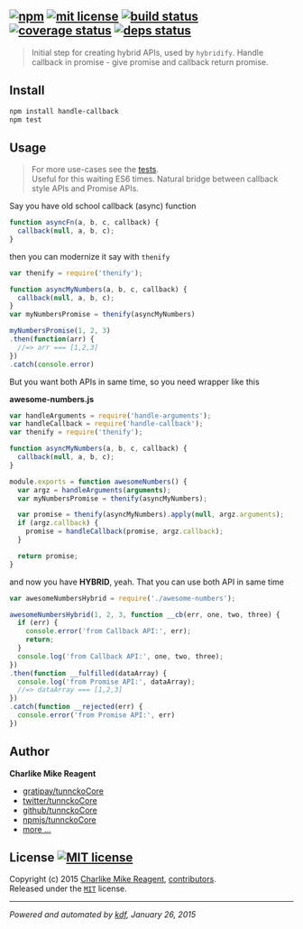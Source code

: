 ## [![npm][npmjs-img]][npmjs-url] [![mit license][license-img]][license-url] [![build status][travis-img]][travis-url] [![coverage status][coveralls-img]][coveralls-url] [![deps status][daviddm-img]][daviddm-url]

> Initial step for creating hybrid APIs, used by `hybridify`. Handle callback in promise - give promise and callback return promise.

## Install
```bash
npm install handle-callback
npm test
```


## Usage
> For more use-cases see the [tests](./test.js).  
> Useful for this waiting ES6 times. Natural bridge between callback style APIs and Promise APIs.

Say you have old school callback (async) function
```js
function asyncFn(a, b, c, callback) {
  callback(null, a, b, c);
}
```

then you can modernize it say with `thenify`
```js
var thenify = require('thenify');

function asyncMyNumbers(a, b, c, callback) {
  callback(null, a, b, c);
}
var myNumbersPromise = thenify(asyncMyNumbers)

myNumbersPromise(1, 2, 3)
.then(function(arr) {
  //=> arr === [1,2,3]
})
.catch(console.error)
```

But you want both APIs in same time, so you need wrapper like this

**awesome-numbers.js**
```js
var handleArguments = require('handle-arguments');
var handleCallback = require('handle-callback');
var thenify = require('thenify');

function asyncMyNumbers(a, b, c, callback) {
  callback(null, a, b, c);
}

module.exports = function awesomeNumbers() {
  var argz = handleArguments(arguments);
  var myNumbersPromise = thenify(asyncMyNumbers);

  var promise = thenify(asyncMyNumbers).apply(null, argz.arguments);
  if (argz.callback) {
    promise = handleCallback(promise, argz.callback);
  }

  return promise;
}
```

and now you have **HYBRID**, yeah. That you can use both API in same time
```js
var awesomeNumbersHybrid = require('./awesome-numbers');

awesomeNumbersHybrid(1, 2, 3, function __cb(err, one, two, three) {
  if (err) {
    console.error('from Callback API:', err);
    return;
  }
  console.log('from Callback API:', one, two, three);
})
.then(function __fulfilled(dataArray) {
  console.log('from Promise API:', dataArray);
  //=> dataArray === [1,2,3]
})
.catch(function __rejected(err) {
  console.error('from Promise API:', err)
})
```



## Author
**Charlike Mike Reagent**
+ [gratipay/tunnckoCore][author-gratipay]
+ [twitter/tunnckoCore][author-twitter]
+ [github/tunnckoCore][author-github]
+ [npmjs/tunnckoCore][author-npmjs]
+ [more ...][contrib-more]


## License [![MIT license][license-img]][license-url]
Copyright (c) 2015 [Charlike Mike Reagent][contrib-more], [contributors][contrib-graf].  
Released under the [`MIT`][license-url] license.


[npmjs-url]: http://npm.im/handle-callback
[npmjs-img]: https://img.shields.io/npm/v/handle-callback.svg?style=flat&label=handle-callback

[coveralls-url]: https://coveralls.io/r/hybridables/handle-callback?branch=master
[coveralls-img]: https://img.shields.io/coveralls/hybridables/handle-callback.svg?style=flat

[license-url]: https://github.com/hybridables/handle-callback/blob/master/license.md
[license-img]: https://img.shields.io/badge/license-MIT-blue.svg?style=flat

[travis-url]: https://travis-ci.org/hybridables/handle-callback
[travis-img]: https://img.shields.io/travis/hybridables/handle-callback.svg?style=flat

[daviddm-url]: https://david-dm.org/hybridables/handle-callback
[daviddm-img]: https://img.shields.io/david/hybridables/handle-callback.svg?style=flat

[author-gratipay]: https://gratipay.com/tunnckoCore
[author-twitter]: https://twitter.com/tunnckoCore
[author-github]: https://github.com/tunnckoCore
[author-npmjs]: https://npmjs.org/~tunnckocore

[contrib-more]: http://j.mp/1stW47C
[contrib-graf]: https://github.com/hybridables/handle-callback/graphs/contributors

***

_Powered and automated by [kdf](https://github.com/tunnckoCore), January 26, 2015_